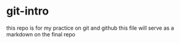 # git-intro
this repo is for my practice on git and github
this file will serve as a markdown on the final repo
